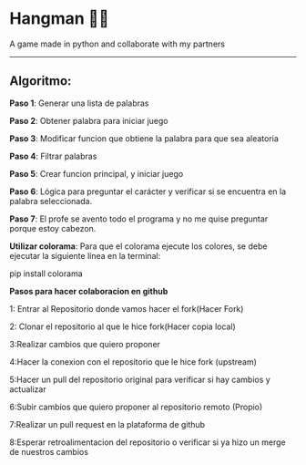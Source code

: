 # Hangman 🎂👩
A game made in python and collaborate with my partners

---

## Algoritmo:

**Paso 1**: Generar una lista de palabras

**Paso 2**: Obtener palabra para iniciar juego

**Paso 3**: Modificar funcion que obtiene la palabra para que sea aleatoria

**Paso 4**: Filtrar palabras

**Paso 5**: Crear funcion principal, y iniciar juego

**Paso 6**: Lógica para preguntar el carácter y verificar si se encuentra en la palabra seleccionada.

**Paso 7**: El profe se avento todo el programa y no me quise preguntar porque estoy cabezon.


**Utilizar colorama**: Para que el colorama ejecute los colores, se debe ejecutar la siguiente línea en la terminal:

pip install colorama

**Pasos para hacer colaboracion en github**

1: Entrar al Repositorio donde vamos hacer el fork(Hacer Fork)

2: Clonar el repositorio al que le hice fork(Hacer copia local)

3:Realizar cambios que quiero proponer

4:Hacer la conexion con el repositorio que le hice fork (upstream)

5:Hacer un pull del repositorio original para verificar si hay cambios y actualizar

6:Subir cambios que quiero proponer al repositorio remoto (Propio)

7:Realizar un pull request en la plataforma de github

8:Esperar retroalimentacion del repositorio o verificar si ya hizo un merge de nuestros cambios
